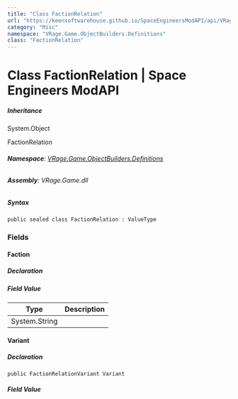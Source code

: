 ```yaml
---
title: "Class FactionRelation"
url: "https://keensoftwarehouse.github.io/SpaceEngineersModAPI/api/VRage.Game.ObjectBuilders.Definitions.FactionRelation.html"
category: "Misc"
namespace: "VRage.Game.ObjectBuilders.Definitions"
class: "FactionRelation"
---
```


# Class FactionRelation | Space Engineers ModAPI

##### Inheritance

System.Object

FactionRelation

###### **Namespace**: [VRage.Game.ObjectBuilders.Definitions](https://keensoftwarehouse.github.io/SpaceEngineersModAPI/api/VRage.Game.ObjectBuilders.Definitions.html)

###### **Assembly**: VRage.Game.dll

##### Syntax

```
public sealed class FactionRelation : ValueType
```

### [](#fields)Fields

#### [](#VRage_Game_ObjectBuilders_Definitions_FactionRelation_Faction)Faction

##### Declaration

##### Field Value

| Type | Description |
| --- | --- |
| System.String |     |

#### [](#VRage_Game_ObjectBuilders_Definitions_FactionRelation_Variant)Variant

##### Declaration

```
public FactionRelationVariant Variant
```

##### Field Value